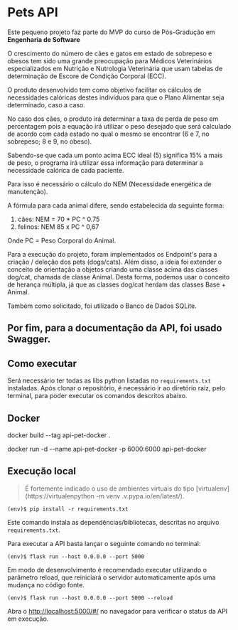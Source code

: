 # Pets API

Este pequeno projeto faz parte do MVP do curso de Pós-Gradução em **Engenharia de Software** 

O crescimento do número de cães e gatos em estado de sobrepeso e obesos tem sido uma grande preocupação para Médicos Veterinários especializados em Nutrição e Nutrologia Veterinária que usam tabelas de determinação de Escore de Condição Corporal (ECC).

O produto desenvolvido tem como objetivo facilitar os cálculos de necessidades calóricas destes indivíduos para que o Plano Alimentar seja determinado, caso a caso.

No caso dos cães, o produto irá determinar a taxa de perda de peso em percentagem pois a equação irá utilizar o peso desejado que será calculado de acordo com cada estado no qual o mesmo se encontrar (6 e 7, no sobrepeso; 8 e 9, no obeso). 

Sabendo-se que cada um ponto acima ECC ideal (5) significa 15% a mais de peso, o programa irá utilizar essa informação para determinar a necessidade calórica de cada paciente. 

Para isso é necessário o cálculo do NEM (Necessidade energética de manutenção).

A fórmula para cada animal difere, sendo estabelecida da seguinte forma:

1) cães: NEM = 70 * PC ^ 0.75
2) felinos: NEM 85 x PC ^  0,67
 
Onde PC = Peso Corporal do Animal.

Para a execução do projeto, foram implementados os Endpoint's para a criação / deleção dos pets (dogs/cats). 
Além disso, a ideia foi extender o conceito de orientação a objetos criando uma classe acima das classes dog/cat, chamada de classe Animal.
Desta forma, podemos usar o conceito de herança múltipla, já que as classes dog/cat herdam das classes Base + Animal.

Também como solicitado, foi utilizado o Banco de Dados SQLite.

Por fim, para a documentação da API, foi usado Swagger.
---
## Como executar 

Será necessário ter todas as libs python listadas no `requirements.txt` instaladas.
Após clonar o repositório, é necessário ir ao diretório raiz, pelo terminal, para poder executar os comandos descritos abaixo.

## Docker

docker build --tag api-pet-docker . 

docker run -d --name api-pet-docker -p 6000:6000 api-pet-docker

## Execução local

> É fortemente indicado o uso de ambientes virtuais do tipo [virtualenv](https://virtualenpython -m venv .v.pypa.io/en/latest/).

```
(env)$ pip install -r requirements.txt
```

Este comando instala as dependências/bibliotecas, descritas no arquivo `requirements.txt`.

Para executar a API basta lançar o seguinte comando no terminal:

```
(env)$ flask run --host 0.0.0.0 --port 5000
```

Em modo de desenvolvimento é recomendado executar utilizando o parâmetro reload, que reiniciará o servidor
automaticamente após uma mudança no código fonte. 

```
(env)$ flask run --host 0.0.0.0 --port 5000 --reload
```

Abra o [http://localhost:5000/#/](http://localhost:5000/#/) no navegador para verificar o status da API em execução.

